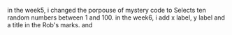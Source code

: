 in the week5, i changed the porpouse of mystery code to Selects ten random numbers between 1 and 100.
in the week6, i add x label, y label and a title in the Rob's marks. and 